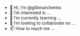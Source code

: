 - 👋 Hi, I’m @glibmarchenko
- 👀 I’m interested in ...
- 🌱 I’m currently learning ...
- 💞️ I’m looking to collaborate on ...
- 📫 How to reach me ...

<!---
glibmarchenko/glibmarchenko is a ✨ special ✨ repository because its `README.md` (this file) appears on your GitHub profile.
You can click the Preview link to take a look at your changes.
--->
